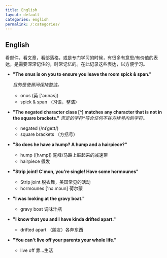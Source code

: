 ```yaml
---
title: English
layout: default
categories: english
permalink: /:categories/
---
```


## English

看邮件，看文章，看部落格，或是专门学习的时候，有很多有意思/有价值的表达，是需要深深记住的，时常记忆的。在此记录这些表达，以方便学习。

- __"The onus is on you to ensure you leave the room spick & span."__

  *目的是使房间保持整洁。*
  - onus  (英  ['əʊnəs])
  - spick & span （习语，整洁）

- __"The negated character class [^] matches any character that is not in the square brackets."__
  *否定的字符^符合任何不在方括号内的字符。*
  - negated (/nɪˈɡeɪt/)
  - square brackets （方括号）

- __"So does he have a hump? A hump and a hairpiece?"__
  - hump ([hʌmp]) 驼峰/马路上鼓起来的减速带
  - hairpiece  假发
  
- __"Strip joint! C'mon, you're single! Have some hormounes"__ 
  - Strip joint 脱衣舞，美国常见的活动
  - hormounes ['hɔ:məun] 荷尔蒙

- __"I was looking at the gravy boat."__
  - gravy boat 调味汁瓶

- __"I know that you and I have kinda drifted apart."__
  - drifted apart （朋友）各奔东西

- __"You can't live off your parents your whole life."__
  - live off  靠…生活
  